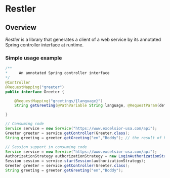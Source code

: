 Restler
=======
 
Overview
--------

*Restler* is a library that generates a client of a web service by its annotated Spring controller interface at runtime. 
 
### Simple usage example

```java
/** 
*     An annotated Spring controller interface
*/
@Controller
@RequestMapping("greeter")
public interface Greeter {

	@RequestMapping("greetings/{language}")	
	String getGreeting(@PathVariable String language, @RequestParam(defaultValue = "Anonimous") String name); 

}

// Consuming code 
Service service = new Service("https://www.excelsior-usa.com/api");
Greeter greeter = service.getController(Greeter.class);
String greeting = greeter.getGreeting("en","Boddy"); // the result of https://www.excelsior-usa.com/api/greeter/greetings/en?name=Boddy call

// Session support in consuming code
Service service = new Service("https://www.excelsior-usa.com/api");
AuthorizationStrategy authorizationStrategy = new LoginAuthorizationStrategy(...);
Session session = service.startSession(authorizationStrategy);
Greeter greeter = service.getController(Greeter.class);
String greeting = greeter.getGreeting("en","Boddy");
```
